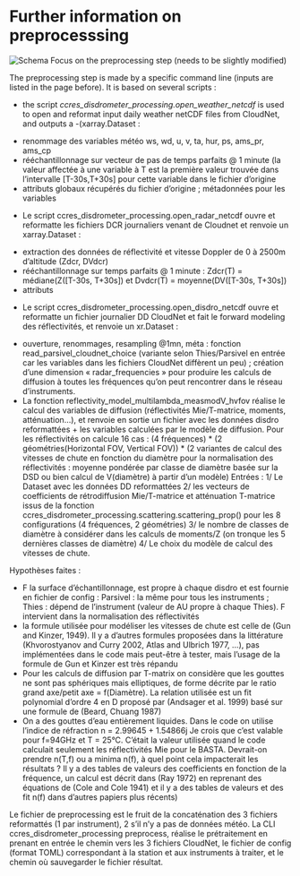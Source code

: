 # Further information on preprocesssing

 ![Schema](../assets/Schema_fonctionnel_dcrcc-Page-2.drawio.png)
Focus on the preprocessing step (needs to be slightly modified)


The preprocessing step is made by a specific command line (inputs are listed in the page before).
It is based on several scripts :


- the script _ccres_disdrometer_processing.open_weather_netcdf_ is used to open and reformat input daily weather netCDF files from CloudNet, and outputs a -(xarray.Dataset :
* renommage des variables météo ws, wd, u, v, ta, hur, ps, ams_pr, ams_cp
* rééchantillonnage sur vecteur de pas de temps parfaits @ 1 minute (la valeur affectée à une variable à T est la première valeur trouvée dans l’intervalle [T-30s,T+30s] pour cette variable dans le fichier d’origine
* attributs globaux récupérés du fichier d’origine ; métadonnées pour les variables

- Le script ccres_disdrometer_processing.open_radar_netcdf ouvre et reformatte les fichiers DCR journaliers venant de Cloudnet et renvoie un xarray.Dataset :
* extraction des données de réflectivité et vitesse Doppler de 0 à 2500m d’altitude (Zdcr, DVdcr)
* rééchantillonnage sur temps parfaits @ 1 minute : Zdcr(T) = médiane(Z([T-30s, T+30s]) et Dvdcr(T) = moyenne(DV([T-30s, T+30s])
* attributs

- Le script ccres_disdrometer_processing.open_disdro_netcdf ouvre et reformatte un fichier journalier DD CloudNet et fait le forward modeling des réflectivités, et renvoie un xr.Dataset :
* ouverture, renommages, resampling @1mn, méta : fonction read_parsivel_cloudnet_choice (variante selon Thies/Parsivel en entrée car les variables dans les fichiers CloudNet diffèrent un peu) ; création d’une dimension « radar_frequencies » pour produire les calculs de diffusion à toutes les fréquences qu’on peut rencontrer dans le réseau d’instruments.
* La fonction reflectivity_model_multilambda_measmodV_hvfov réalise le calcul des variables de diffusion (réflectivités Mie/T-matrice, moments, atténuation...), et renvoie en sortie un fichier avec les données disdro reformattées + les variables calculées par le modèle de diffusion.
Pour les réflectivités on calcule 16 cas : (4 fréquences) * (2 géométries(Horizontal FOV, Vertical FOV)) * (2 variantes de calcul des vitesses de chute en fonction du diamètre pour la normalisation des réflectivités : moyenne pondérée par classe de diamètre basée sur la DSD ou bien calcul de V(diamètre) à partir d’un modèle)
Entrées :
1/ Le Dataset avec les données DD reformattées
2/ les vecteurs de coefficients de rétrodiffusion Mie/T-matrice et atténuation T-matrice issus de la fonction ccres_disdrometer_processing.scattering.scattering_prop() pour les 8 configurations (4 fréquences, 2 géométries)
3/ le nombre de classes de diamètre à considérer dans les calculs de moments/Z (on tronque les 5 dernières classes de diamètre)
4/ Le choix du modèle de calcul des vitesses de chute.


Hypothèses faites :
* F la surface d’échantillonnage, est propre à chaque disdro et est fournie en fichier de config : Parsivel : la même pour tous les instruments ; Thies : dépend de l’instrument (valeur de AU propre à chaque Thies). F intervient dans la normalisation des réflectivités
* la formule utilisée pour modéliser les vitesses de chute est celle de (Gun and Kinzer, 1949). Il y a d’autres formules proposées dans la littérature (Khvorostyanov and Curry 2002, Atlas and Ulbrich 1977, …), pas implémentées dans le code mais peut-être à tester, mais l’usage de la formule de Gun et Kinzer est très répandu
* Pour les calculs de diffusion par T-matrix on considère que les gouttes ne sont pas sphériques mais elliptiques, de forme décrite par le ratio grand axe/petit axe = f(Diamètre). La relation utilisée est un fit polynomial d’ordre 4 en D proposé par (Andsager et al. 1999) basé sur une formule de (Beard, Chuang 1987)
* On a des gouttes d’eau entièrement liquides. Dans le code on utilise l’indice de réfraction n = 2.99645 + 1.54866j Je crois que c’est valable pour f=94GHz et T = 25°C. C’était la valeur utilisée quand le code calculait seulement les réflectivités Mie pour le BASTA. Devrait-on prendre n(T,f) ou a minima n(f), à quel point cela impacterait les résultats ? Il y a des tables de valeurs des coefficients en fonction de la fréquence, un calcul est décrit dans (Ray 1972) en reprenant des équations de (Cole and Cole 1941) et il y a des tables de valeurs et des fit n(f) dans d’autres papiers plus récents)


Le fichier de preprocessing est le fruit de la concaténation des 3 fichiers reformattés (1 par instrument), 2 s’il n’y a pas de données météo.
La CLI ccres_disdrometer_processing preprocess, réalise le prétraitement en prenant en entrée le chemin vers les 3 fichiers CloudNet, le fichier de config (format TOML) correspondant à la station et aux instruments à traiter, et le chemin où sauvegarder le fichier résultat.
